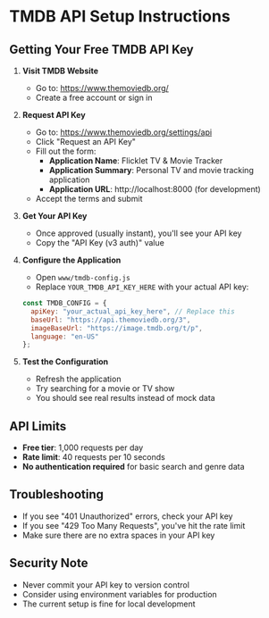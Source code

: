 # TMDB API Setup Instructions

## Getting Your Free TMDB API Key

1. **Visit TMDB Website**
   - Go to: https://www.themoviedb.org/
   - Create a free account or sign in

2. **Request API Key**
   - Go to: https://www.themoviedb.org/settings/api
   - Click "Request an API Key"
   - Fill out the form:
     - **Application Name**: Flicklet TV & Movie Tracker
     - **Application Summary**: Personal TV and movie tracking application
     - **Application URL**: http://localhost:8000 (for development)
   - Accept the terms and submit

3. **Get Your API Key**
   - Once approved (usually instant), you'll see your API key
   - Copy the "API Key (v3 auth)" value

4. **Configure the Application**
   - Open `www/tmdb-config.js`
   - Replace `YOUR_TMDB_API_KEY_HERE` with your actual API key:
   ```javascript
   const TMDB_CONFIG = {
     apiKey: "your_actual_api_key_here", // Replace this
     baseUrl: "https://api.themoviedb.org/3",
     imageBaseUrl: "https://image.tmdb.org/t/p",
     language: "en-US"
   };
   ```

5. **Test the Configuration**
   - Refresh the application
   - Try searching for a movie or TV show
   - You should see real results instead of mock data

## API Limits
- **Free tier**: 1,000 requests per day
- **Rate limit**: 40 requests per 10 seconds
- **No authentication required** for basic search and genre data

## Troubleshooting
- If you see "401 Unauthorized" errors, check your API key
- If you see "429 Too Many Requests", you've hit the rate limit
- Make sure there are no extra spaces in your API key

## Security Note
- Never commit your API key to version control
- Consider using environment variables for production
- The current setup is fine for local development

